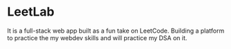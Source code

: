# LeetLab
It is a full-stack web app built as a fun take on LeetCode. Building a platform to practice the my webdev skills and will practice my DSA on it. 
